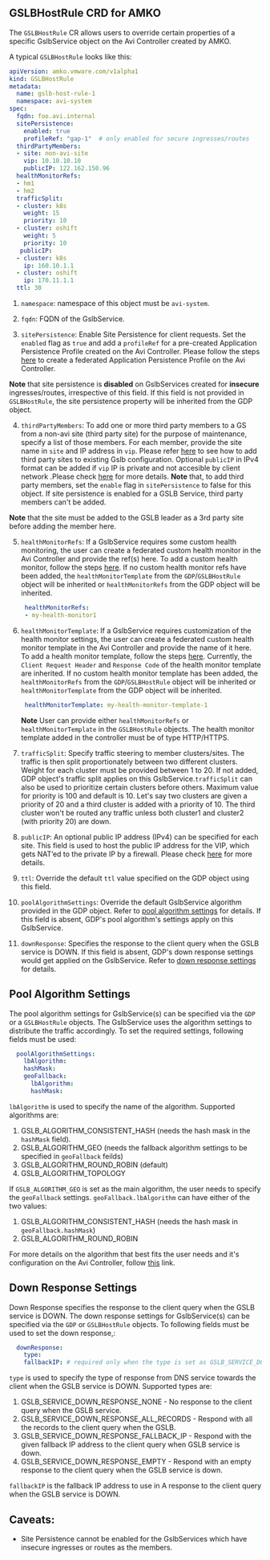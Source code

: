 ## GSLBHostRule CRD for AMKO
The `GSLBHostRule` CR allows users to override certain properties of a specific GslbService object on the Avi Controller created by AMKO.

A typical `GSLBHostRule` looks like this:
```yaml
apiVersion: amko.vmware.com/v1alpha1
kind: GSLBHostRule
metadata:
  name: gslb-host-rule-1
  namespace: avi-system
spec:
  fqdn: foo.avi.internal
  sitePersistence:
    enabled: true
    profileRef: "gap-1"  # only enabled for secure ingresses/routes
  thirdPartyMembers:
  - site: non-avi-site
    vip: 10.10.10.10
    publicIP: 122.162.150.96
  healthMonitorRefs:
  - hm1
  - hm2
  trafficSplit:
  - cluster: k8s
    weight: 15
    priority: 10
  - cluster: oshift
    weight: 5
    priority: 10
   publicIP:
  - cluster: k8s
    ip: 160.10.1.1
  - cluster: oshift
    ip: 170.11.1.1
  ttl: 30
```
1. `namespace`: namespace of this object must be `avi-system`.

2. `fqdn`: FQDN of the GslbService.

3. `sitePersistence`: Enable Site Persistence for client requests. Set the `enabled` flag as `true` and add a `profileRef` for a pre-created Application Persistence Profile created on the Avi Controller. Please follow the steps [here](https://avinetworks.com/docs/20.1/gslb-site-cookie-persistence/#outline-of-steps-to-be-taken) to create a federated Application Persistence Profile on the Avi Controller.

**Note** that site persistence is **disabled** on GslbServices created for **insecure** ingresses/routes, irrespective of this field.
If this field is not provided in `GSLBHostRule`, the site persistence property will be inherited from the GDP object.

4. `thirdPartyMembers`: To add one or more third party members to a GS from a non-avi site (third party site) for the purpose of maintenance, specify a list of those members. For each member, provide the site name in `site` and IP address in `vip`. Please refer [here](https://avinetworks.com/docs/20.1/gslb-third-party-site-configuration-and-operations/#associating-third-party-services-with-third-party-sites) to see how to add third party sites to existing Gslb configuration. Optional `publicIP` in IPv4 format can be added if `vip` IP is private and not accesible by client network .Please check [here](https://avinetworks.com/docs/latest/nat-aware-public-private-configuration) for more details.   **Note** that, to add third party members, set the `enable` flag in `sitePersistence` to false for this object. If site persistence is enabled for a GSLB Service, third party members can't be added.

**Note** that the site must be added to the GSLB leader as a 3rd party site before adding the member here.

5. `healthMonitorRefs`: If a GslbService requires some custom health monitoring, the user can create a federated custom health monitor in the Avi Controller and provide the ref(s) here. To add a custom health monitor, follow the steps [here](https://avinetworks.com/docs/20.1/avi-gslb-service-and-health-monitors/#configuring-health-monitoring). If no custom health monitor refs have been added, the `healthMonitorTemplate` from the `GDP`/`GSLBHostRule` object will be inherited or `healthMonitorRefs` from the GDP object will be inherited.

   ```yaml
    healthMonitorRefs:
    - my-health-monitor1
   ```

6. `healthMonitorTemplate`: If a GslbService requires customization of the health monitor settings, the user can create a federated custom health monitor template in the Avi Controller and provide the name of it here. To add a health monitor template, follow the steps [here](https://avinetworks.com/docs/20.1/avi-gslb-service-and-health-monitors/#configuring-health-monitoring). Currently, the `Client Request Header` and `Response Code` of the health monitor template are inherited. If no custom health monitor template has been added, the `healthMonitorRefs` from the `GDP`/`GSLBHostRule` object will be inherited or `healthMonitorTemplate` from the GDP object will be inherited.

   ```yaml
    healthMonitorTemplate: my-health-monitor-template-1
   ```

   **Note** User can provide either `healthMonitorRefs` or `healthMonitorTemplate` in the `GSLBHostRule` objects. The health monitor template added in the controller must be of type HTTP/HTTPS.

7. `trafficSplit`: Specify traffic steering to member clusters/sites. The traffic is then split proportionately between two different clusters. Weight for each cluster must be provided between 1 to 20. If not added, GDP object's traffic split applies on this GslbService.`trafficSplit` can also be used to prioritize certain clusters before others. Maximum value for priority is 100 and default is 10. Let's say two clusters are given a priority of 20 and a third cluster is added with a priority of 10. The third cluster won't be routed any traffic unless both cluster1 and cluster2 (with priority 20) are down.

8. `publicIP`: An optional public IP address (IPv4) can be specified for each site. This field is used to host the public IP address for the VIP, which gets NAT’ed to the private IP by a firewall. Please check [here](https://avinetworks.com/docs/latest/nat-aware-public-private-configuration) for more details.

9. `ttl`: Override the default `ttl` value specified on the GDP object using this field.

10. `poolAlgorithmSettings`: Override the default GslbService algorithm provided in the GDP object. Refer to [pool algorithm settings](#pool-algorithm-settings) for details. If this field is absent, GDP's pool algorithm's settings apply on this GslbService.

11. `downResponse`: Specifies the response to the client query when the GSLB service is DOWN. If this field is absent, GDP's down response settings would get applied on the GslbService. Refer to [down response settings](#down-response-settings) for details.

## Pool Algorithm Settings
The pool algorithm settings for GslbService(s) can be specified via the `GDP` or a `GSLBHostRule` objects. The GslbService uses the algorithm settings to distribute the traffic accordingly. To set the required settings, following fields must be used:
```yaml
  poolAlgorithmSettings:
    lbAlgorithm:
    hashMask:
    geoFallback:
      lbAlgorithm:
      hashMask:
```

`lbAlgorithm` is used to specify the name of the algorithm. Supported algorithms are:
1. GSLB_ALGORITHM_CONSISTENT_HASH (needs the hash mask in the `hashMask` field).
2. GSLB_ALGORITHM_GEO (needs the fallback algorithm settings to be specified in `geoFallback` feilds)
3. GSLB_ALGORITHM_ROUND_ROBIN (default)
4. GSLB_ALGORITHM_TOPOLOGY

If `GSLB_ALGORITHM_GEO` is set as the main algorithm, the user needs to specify the `geoFallback` settings. `geoFallback.lbAlgorithm` can have either of the two values:
1. GSLB_ALGORITHM_CONSISTENT_HASH (needs the hash mask in `geoFallback.hashMask`)
2. GSLB_ALGORITHM_ROUND_ROBIN

For more details on the algorithm that best fits the user needs and it's configuration on the Avi Controller, follow [this](https://avinetworks.com/docs/20.1/gslb-architecture-terminology-object-model/#load-balancingalgorithms-for-gslb-pool-members) link.

## Down Response Settings
Down Response specifies the response to the client query when the GSLB service is DOWN. The down response settings for GslbService(s) can be specified via the `GDP` or `GSLBHostRule` objects.
To following fields must be used to set the down response,:

```yaml
  downResponse:
    type:
    fallbackIP: # required only when the type is set as GSLB_SERVICE_DOWN_RESPONSE_FALLBACK_IP
```

`type` is used to specify the type of response from DNS service towards the client when the GSLB service is DOWN. Supported types are:
1. GSLB_SERVICE_DOWN_RESPONSE_NONE - No response to the client query when the GSLB service.
2. GSLB_SERVICE_DOWN_RESPONSE_ALL_RECORDS - Respond with all the records to the client query when the GSLB.
3. GSLB_SERVICE_DOWN_RESPONSE_FALLBACK_IP - Respond with the given fallback IP address to the client query when GSLB service is down.
4. GSLB_SERVICE_DOWN_RESPONSE_EMPTY - Respond with an empty response to the client query when the GSLB service is down.

`fallbackIP` is the fallback IP address to use in A response to the client query when the GSLB service is DOWN.

## Caveats:
* Site Persistence cannot be enabled for the GslbServices which have insecure ingresses or routes as the members.
